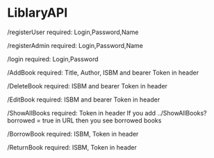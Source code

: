 ﻿# LiblaryAPI
/registerUser
required: Login,Password,Name

/registerAdmin
required: Login,Password,Name

/login
required: Login,Password

/AddBook
required: Title, Author, ISBM and bearer Token in header

/DeleteBook
required: ISBM and bearer Token in header

/EditBook
required: ISBM and bearer Token in header

/ShowAllBooks
required: Token in header
If you add ../ShowAllBooks?borrowed = true in URL then you see borrowed books

/BorrowBook
required: ISBM, Token in header

/ReturnBook
required: ISBM, Token in header
